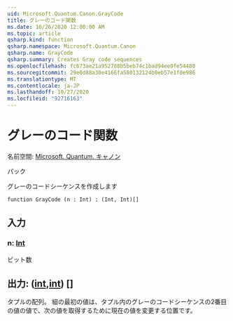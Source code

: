 ```yaml
---
uid: Microsoft.Quantum.Canon.GrayCode
title: グレーのコード関数
ms.date: 10/26/2020 12:00:00 AM
ms.topic: article
qsharp.kind: function
qsharp.namespace: Microsoft.Quantum.Canon
qsharp.name: GrayCode
qsharp.summary: Creates Gray code sequences
ms.openlocfilehash: fc673ae21a952788b5beb74c1bad94ee9fe54480
ms.sourcegitcommit: 29e0d88a30e4166fa580132124b0eb57e1f0e986
ms.translationtype: MT
ms.contentlocale: ja-JP
ms.lasthandoff: 10/27/2020
ms.locfileid: "92716163"
---
```

# <a name="graycode-function"></a>グレーのコード関数

名前空間: [Microsoft. Quantum. キャノン](xref:Microsoft.Quantum.Canon)

パック [](https://nuget.org/packages/)


グレーのコードシーケンスを作成します

```qsharp
function GrayCode (n : Int) : (Int, Int)[]
```


## <a name="input"></a>入力

### <a name="n--int"></a>n: [Int](xref:microsoft.quantum.lang-ref.int)

ビット数



## <a name="output--intint"></a>出力: ([int](xref:microsoft.quantum.lang-ref.int),[int](xref:microsoft.quantum.lang-ref.int)) []

タプルの配列。 組の最初の値は、タプル内のグレーのコードシーケンスの2番目の値の値で、次の値を取得するために現在の値を変更する位置です。
